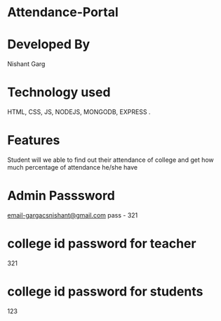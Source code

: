# Attendance-Portal

# Developed By 
Nishant Garg

# Technology used
HTML, CSS, JS, NODEJS, MONGODB, EXPRESS .

# Features
Student will we able to find out their attendance of college and get how much percentage of attendance he/she have

# Admin Passsword
 email-gargacsnishant@gmail.com
 pass - 321

# college id password for teacher 
321

# college id password for students
 123
